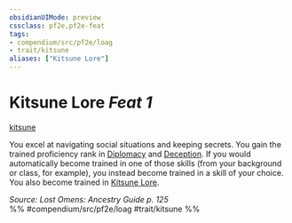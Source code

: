 ```yaml
---
obsidianUIMode: preview
cssclass: pf2e,pf2e-feat
tags:
- compendium/src/pf2e/loag
- trait/kitsune
aliases: ["Kitsune Lore"]
---
```

# Kitsune Lore  *Feat 1*  
[kitsune](/rules/traits/kitsune-loag.md)  


You excel at navigating social situations and keeping secrets. You gain the trained proficiency rank in [Diplomacy](/compendium/skills.md#Diplomacy) and [Deception](/compendium/skills.md#Deception). If you would automatically become trained in one of those skills (from your background or class, for example), you instead become trained in a skill of your choice. You also become trained in [Kitsune Lore](/compendium/skills.md#Lore).

*Source: Lost Omens: Ancestry Guide p. 125*  
%% #compendium/src/pf2e/loag #trait/kitsune %%